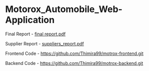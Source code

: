 # Motorox_Automobile_Web-Application

Final Report - [final report.pdf](https://github.com/shanika17/Motorox_Automobile_Web-Application/files/9126271/final.report.pdf)

Supplier Report - [suppliers_report.pdf](https://github.com/shanika17/Motorox_Automobile_Web-Application/files/9126272/suppliers_report.pdf)

Frontend Code - https://github.com/Thimira99/motrox-frontend.git

Backend Code - https://github.com/Thimira99/motrox-backend.git
